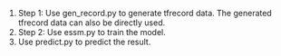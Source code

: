 1. Step 1: Use gen_record.py to generate tfrecord data. The generated tfrecord data can also be directly used.
2. Step 2: Use essm.py to train the model.
3. Use predict.py to predict the result.